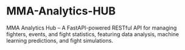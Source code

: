 # MMA-Analytics-HUB
MMA Analytics Hub – A FastAPI-powered RESTful API for managing fighters, events, and fight statistics, featuring data analysis, machine learning predictions, and fight simulations.
